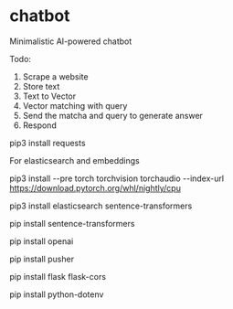 # chatbot
Minimalistic AI-powered chatbot

Todo:
1. Scrape a website 
2. Store text
3. Text to Vector
4. Vector matching with query
5. Send the matcha and query to generate answer
6. Respond




pip3 install requests

For elasticsearch and embeddings

pip3 install --pre torch torchvision torchaudio --index-url https://download.pytorch.org/whl/nightly/cpu



pip3 install elasticsearch sentence-transformers  

pip install sentence-transformers


pip install openai

pip install pusher

pip install flask flask-cors

pip install python-dotenv